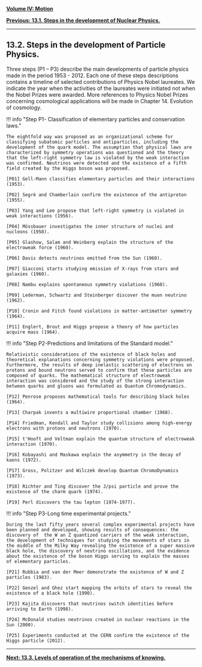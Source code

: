 
[**Volume IV: Motion**](./volume-IV.md)

[**Previous: 13.1. Steps in the development of Nuclear Physics.**](./vol-IV-chap-13-sect-1.md) 

***

## 13.2. Steps in the development of Particle Physics.

Three steps (P1 – P3) describe the main developments of particle physics made in the period 1953 - 2012. Each one of these steps descriptions contains a timeline of selected contributions of Physics Nobel laureates. We indicate the year when the activities of the laureates were initiated not when the Nobel Prizes were awarded. More references to Physics Nobel Prizes concerning cosmological applications will be made in Chapter 14. Evolution of cosmology.

!!! info "Step P1- Classification of elementary particles and conservation laws." 

	The eightfold way was proposed as an organizational scheme for classifying subatomic particles and antiparticles, including the development of the quark model. The assumption that physical laws are characterized by symmetry operations was questioned and the theory that the left-right symmetry law is violated by the weak interaction was confirmed. Neutrinos were detected and the existence of a fifth field created by the Higgs boson was proposed.

	[P01] Gell-Mann classifies elementary particles and their interactions (1953).

	[P02] Segrè and Chamberlain confirm the existence of the antiproton (1955).

	[P03] Yang and Lee propose that left-right symmetry is violated in weak interactions (1956).

	[P04] Mössbauer investigates the inner structure of nuclei and nucleons (1958).

	[P05] Glashow, Salam and Weinberg explain the structure of the electroweak force (1960). 

	[P06] Davis detects neutrinos emitted from the Sun (1960).
	
	[P07] Giacconi starts studying emission of X-rays from stars and galaxies (1960).

	[P08] Nambu explains spontaneous symmetry violations (1960).

	[P09] Lederman, Schwartz and Steinberger discover the muon neutrino (1962).

	[P10] Cronin and Fitch found violations in matter-antimatter symmetry (1964).

	[P11] Englert, Brout and Higgs propose a theory of how particles acquire mass (1964).

!!! info "Step P2-Predictions and limitations of the Standard model." 
 
	Relativistic considerations of the existence of black holes and theoretical explanations concerning symmetry violations were proposed. Furthermore, the results of deep inelastic scattering of electrons on protons and bound neutrons served to confirm that these particles are composed of quarks. The mathematical structure of electroweak interaction was considered and the study of the strong interaction between quarks and gluons was formulated as Quantum Chromodynamics. 

	[P12] Penrose proposes mathematical tools for describing black holes (1964).
	
	[P13] Charpak invents a multiwire proportional chamber (1968).

	[P14] Friedman, Kendall and Taylor study collisions among high-energy electrons with protons and neutrons (1970).

	[P15] t'Hooft and Veltman explain the quantum structure of electroweak interaction (1970).

	[P16] Kobayashi and Maskawa explain the asymmetry in the decay of kaons (1972).

	[P17] Gross, Politzer and Wilczek develop Quantum ChromoDynamics (1973).
	
	[P18] Richter and Ting discover the J/psi particle and prove the existence of the charm quark (1974).

	[P19] Perl discovers the tau lepton (1974-1977).

!!! info "Step P3-Long time experimental projects."

	During the last fifty years several complex experimental projects have been planned and developed, showing results of consequences: the discovery of  the W an Z quantized carriers of the weak interaction, the development of techniques for studying the movements of stars in the middle of the Milky Way revealing the existence of a super massive black hole, the discovery of neutrino oscillations, and the evidence about the existence of the boson Higgs serving to explain the masses of elementary particles.
 
	[P21] Rubbia and van der Meer demonstrate the existence of W and Z particles (1983).

	[P22] Genzel and Ghez start mapping the orbits of stars to reveal the existence of a black hole (1990).

	[P23] Kajita discovers that neutrinos switch identities before arriving to Earth (1998).

	[P24] McDonald studies neutrinos created in nuclear reactions in the Sun (2000).

	[P25] Experiments conducted at the CERN confirm the existence of the Higgs particle (2012).

***

[**Next: 13.3. Levels of operation of the mechanisms of knowing.**](./vol-IV-chap-13-sect-3.md)
